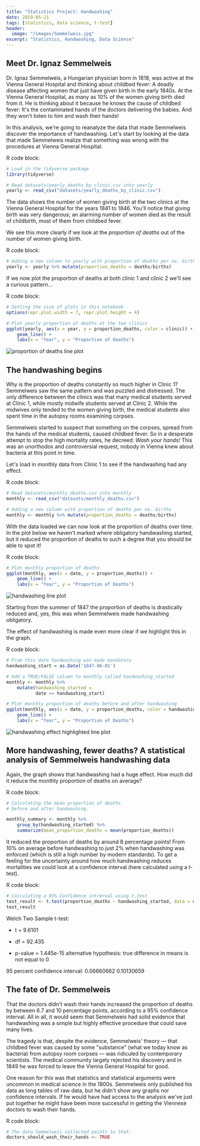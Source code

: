 ```yaml
---
title: "Statistics Project: Handwashing"
date: 2019-05-21
tags: [statistics, data science, t-test]
header:
  image: "/images/Semmelweis.jpg"
excerpt: "Statistics, Handwashing, Data Science"
---
```


## Meet Dr. Ignaz Semmelweis

Dr. Ignaz Semmelweis, a Hungarian physician born in 1818, was active at the Vienna General Hospital and thinking about childbed fever: A deadly disease affecting women that just have given birth in the early 1840s. At the Vienna General Hospital, as many as 10% of the women giving birth died from it. He is thinking about it because he knows the cause of childbed fever: It's the contaminated hands of the doctors delivering the babies. And they won't listen to him and wash their hands!

In this analysis, we're going to reanalyze the data that made Semmelweis discover the importance of handwashing. Let's start by looking at the data that made Semmelweis realize that something was wrong with the procedures at Vienna General Hospital.

R code block:
```r
# Load in the tidyverse package
library(tidyverse)

# Read datasets/yearly_deaths_by_clinic.csv into yearly
yearly <- read_csv("datasets/yearly_deaths_by_clinic.csv")
```

The data shows the number of women giving birth at the two clinics at the Vienna General Hospital for the years 1841 to 1846. You'll notice that giving birth was very dangerous; an alarming number of women died as the result of childbirth, most of them from childbed fever.

We see this more clearly if we look at the *proportion of deaths* out of the number of women giving birth.

R code block:
```r
# Adding a new column to yearly with proportion of deaths per no. births
yearly <- yearly %>% mutate(proportion_deaths = deaths/births)
```

If we now plot the proportion of deaths at both clinic 1 and clinic 2 we'll see a curious pattern...

R code block:
```r
# Setting the size of plots in this notebook
options(repr.plot.width = 7, repr.plot.height = 4)

# Plot yearly proportion of deaths at the two clinics
ggplot(yearly, aes(x = year, y = proportion_deaths, color = clinic)) +
    geom_line() +
    labs(x = "Year", y = "Proportion of Deaths")
```

<img src="{{ site.url }}{{ site.baseurl }}/images/initiallineplot.png" alt="proportion of deaths line plot">

## The handwashing begins

Why is the proportion of deaths constantly so much higher in Clinic 1? Semmelweis saw the same pattern and was puzzled and distressed. The only difference between the clinics was that many medical students served at Clinic 1, while mostly midwife students served at Clinic 2. While the midwives only tended to the women giving birth, the medical students also spent time in the autopsy rooms examining corpses.

Semmelweis started to suspect that something on the corpses, spread from the hands of the medical students, caused childbed fever. So in a desperate attempt to stop the high mortality rates, he decreed: *Wash your hands!* This was an unorthodox and controversial request, nobody in Vienna knew about bacteria at this point in time.

Let's load in monthly data from Clinic 1 to see if the handwashing had any effect.

R code block:
```r
# Read datasets/monthly_deaths.csv into monthly
monthly <- read_csv("datasets/monthly_deaths.csv")

# Adding a new column with proportion of deaths per no. births
monthly <- monthly %>% mutate(proportion_deaths = deaths/births)
```

With the data loaded we can now look at the proportion of deaths over time. In the plot below we haven't marked where obligatory handwashing started, but it reduced the proportion of deaths to such a degree that you should be able to spot it!

R code block:
```r
# Plot monthly proportion of deaths
ggplot(monthly, aes(x = date, y = proportion_deaths)) +
    geom_line() +
    labs(x = "Year", y = "Proportion of Deaths")
```

<img src="{{ site.url }}{{ site.baseurl }}/images/handwashinglineplot.png" alt="handwashing line plot">

Starting from the summer of 1847 the proportion of deaths is drastically reduced and, yes, this was when Semmelweis made handwashing obligatory.

The effect of handwashing is made even more clear if we highlight this in the graph.

R code block:
```r
# From this date handwashing was made mandatory
handwashing_start = as.Date('1847-06-01')

# Add a TRUE/FALSE column to monthly called handwashing_started
monthly <- monthly %>%
    mutate(handwashing_started =
           date >= handwashing_start)

# Plot monthly proportion of deaths before and after handwashing
ggplot(monthly, aes(x = date, y = proportion_deaths, color = handwashing_started)) +
    geom_line() +
    labs(x = "Year", y = "Proportion of Deaths")
```

<img src="{{ site.url }}{{ site.baseurl }}/images/handwashinghighefflp.png" alt="handwashing effect highlighted line plot">

## More handwashing, fewer deaths? A statistical analysis of Semmelweis handwashing data

Again, the graph shows that handwashing had a huge effect. How much did it reduce the monthly proportion of deaths on average?

R code block:
```r
# Calculating the mean proportion of deaths
# before and after handwashing.

monthly_summary <- monthly %>%
    group_by(handwashing_started) %>%
    summarize(mean_proportion_deaths = mean(proportion_deaths))
```

It reduced the proportion of deaths by around 8 percentage points! From 10% on average before handwashing to just 2% when handwashing was enforced (which is still a high number by modern standards). To get a feeling for the uncertainty around how much handwashing reduces mortalities we could look at a confidence interval (here calculated using a t-test).

R code block:
```r
# Calculating a 95% Confidence intrerval using t.test
test_result <- t.test(proportion_deaths ~ handwashing_started, data = monthly)
test_result
```

Welch Two Sample t-test:
* t = 9.6101
+ df = 92.435
- p-value = 1.445e-15
alternative hypothesis: true difference in means is not equal to 0

95 percent confidence interval: 0.06660662 0.10130659

## The fate of Dr. Semmelweis

That the doctors didn't wash their hands increased the proportion of deaths by between 6.7 and 10 percentage points, according to a 95% confidence interval. All in all, it would seem that Semmelweis had solid evidence that handwashing was a simple but highly effective procedure that could save many lives.

The tragedy is that, despite the evidence, Semmelweis' theory — that childbed fever was caused by some "substance" (what we today know as bacteria) from autopsy room corpses — was ridiculed by contemporary scientists. The medical community largely rejected his discovery and in 1849 he was forced to leave the Vienna General Hospital for good.

One reason for this was that statistics and statistical arguments were uncommon in medical science in the 1800s. Semmelweis only published his data as long tables of raw data, but he didn't show any graphs nor confidence intervals. If he would have had access to the analysis we've just put together he might have been more successful in getting the Viennese doctors to wash their hands.

R code block:
```r
# The data Semmelweis collected points to that:
doctors_should_wash_their_hands <- TRUE
```
